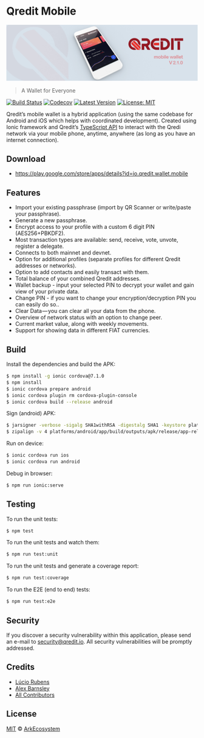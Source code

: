 # Qredit Mobile

<p align="center">
    <img src="./banner.png" />
</p>

> A Wallet for Everyone

[![Build Status](https://badgen.now.sh/circleci/github/Qredit/mobile-wallet)](https://circleci.com/gh/Qredit/mobile-wallet)
[![Codecov](https://badgen.now.sh/codecov/c/github/Qredit/mobile-wallet)](https://codecov.io/gh/Qredit/mobile-wallet)
[![Latest Version](https://badgen.now.sh/github/release/Qredit/mobile-wallet)](https://github.com/Qredit/mobile-wallet/releases/latest)
[![License: MIT](https://badgen.now.sh/badge/license/MIT/green)](https://opensource.org/licenses/MIT)

Qredit’s mobile wallet is a hybrid application (using the same codebase for Android and iOS which helps with coordinated development). Created using Ionic framework and Qredit’s [TypeScript API](https://github.com/Qredit/Qredit-ts) to interact with the Qredi network via your mobile phone, anytime, anywhere (as long as you have an internet connection).

## Download

- https://play.google.com/store/apps/details?id=io.qredit.wallet.mobile

## Features

- Import your existing passphrase (import by QR Scanner or write/paste your passphrase).
- Generate a new passphrase.
- Encrypt access to your profile with a custom 6 digit PIN (AES256+PBKDF2).
- Most transaction types are available: send, receive, vote, unvote, register a delegate.
- Connects to both mainnet and devnet.
- Option for additional profiles (separate profiles for different Qredit addresses or networks).
- Option to add contacts and easily transact with them.
- Total balance of your combined Qredit addresses.
- Wallet backup - input your selected PIN to decrypt your wallet and gain view of your private data.
- Change PIN - if you want to change your encryption/decryption PIN you can easily do so..
- Clear Data — you can clear all your data from the phone.
- Overview of network status with an option to change peer.
- Current market value, along with weekly movements.
- Support for showing data in different FIAT currencies.


## Build

Install the dependencies and build the APK:

```bash
$ npm install -g ionic cordova@7.1.0
$ npm install
$ ionic cordova prepare android
$ ionic cordova plugin rm cordova-plugin-console
$ ionic cordova build --release android
```

Sign (android) APK:

```bash
$ jarsigner -verbose -sigalg SHA1withRSA -digestalg SHA1 -keystore platforms/android/app/build/outputs/apk/release/my-release-key.keystore platforms/android/app/build/outputs/apk/release/app-release-unsigned.apk HodlerCompany
$ zipalign -v 4 platforms/android/app/build/outputs/apk/release/app-release-unsigned.apk Qredit.apk
```

Run on device:

```bash
$ ionic cordova run ios
$ ionic cordova run android
```

Debug in browser:

```bash
$ npm run ionic:serve
```

## Testing

To run the unit tests:
```bash
$ npm test
```

To run the unit tests and watch them:
```bash
$ npm run test:unit
```

To run the unit tests and generate a coverage report:
```bash
$ npm run test:coverage
```

To run the E2E (end to end) tests:
```bash
$ npm run test:e2e
```


## Security

If you discover a security vulnerability within this application, please send an e-mail to security@qredit.io. All security vulnerabilities will be promptly addressed.

## Credits

- [Lúcio Rubens](https://github.com/luciorubeens)
- [Alex Barnsley](https://github.com/alexbarnsley)
- [All Contributors](../../contributors)

## License

[MIT](LICENSE) © [ArkEcosystem](https://ark.io)
